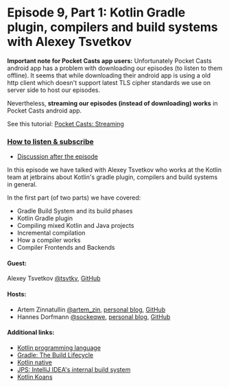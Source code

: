 # Episode 9, Part 1: Kotlin Gradle plugin, compilers and build systems with Alexey Tsvetkov

**Important note for Pocket Casts app users:**
Unfortunately Pocket Casts android app has a problem with downloading our episodes (to listen to them offline).
It seems that while downloading their android app is using a old http client which doesn't support latest TLS cipher standards we use on server side to host our episodes.  

Nevertheless, **streaming our episodes (instead of downloading) works** in Pocket Casts android app.

See this tutorial: [Pocket Casts: Streaming](http://support.pocketcasts.com/article/streaming-episodes/)


### [How to listen & subscribe](https://github.com/artem-zinnatullin/TheContext-Podcast)

 - [Discussion after the episode](https://github.com/artem-zinnatullin/TheContext-Podcast/issues/62)


In this episode we have talked with Alexey Tsvetkov who works at the Kotlin team at jetbrains about Kotlin's gradle plugin, compilers and build systems in general.

In the first part (of two parts) we have covered:

 - Gradle Build System and its build phases
 - Kotlin Gradle plugin
 - Compiling mixed Kotlin and Java projects
 - Incremental compilation
 - How a compiler works
 - Compiler Frontends and Backends

#### Guest:

Alexey Tsvetkov [@tsvtkv](https://twitter.com/tsvtkv), [GitHub](https://github.com/tsvtkv)

#### Hosts:

  - Artem Zinnatullin [@artem_zin](https://twitter.com/artem_zin), [personal blog](http://artemzin.com), [GitHub](https://github.com/artem-zinnatullin)
  - Hannes Dorfmann [@sockeqwe](https://twitter.com/sockeqwe), [personal blog](http://hannesdorfmann.com), [GitHub](https://github.com/sockeqwe)

#### Additional links:
 - [Kotlin programming language](https://kotlinlang.org)
 - [Gradle: The Build Lifecycle](https://docs.gradle.org/current/userguide/build_lifecycle.html)
 - [Kotlin native](https://blog.jetbrains.com/kotlin/2017/04/kotlinnative-tech-preview-kotlin-without-a-vm/)
 - [JPS: IntelliJ IDEA's internal build system](https://github.com/JetBrains/intellij-community/tree/master/jps)
 - [Kotlin Koans](https://kotlinlang.org/docs/tutorials/koans.html)
